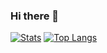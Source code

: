 ### Hi there 👋

<!--
**Audhy/Audhy** is a ✨ _special_ ✨ repository because its `README.md` (this file) appears on your GitHub profile.

Here are some ideas to get you started:

- 🔭 I’m currently working on ...
- 🌱 I’m currently learning ...
- 👯 I’m looking to collaborate on ...
- 🤔 I’m looking for help with ...
- 💬 Ask me about ...
- 📫 How to reach me: ...
- 😄 Pronouns: ...
- ⚡ Fun fact: ...
-->

[![Stats](https://github-readme-stats.vercel.app/api?username=Audhy&theme=tokyonight&show_icons=true&line_height=27)](https://github.com/Audhy/Audhy)
[![Top Langs](https://github-readme-stats.vercel.app/api/top-langs/?username=Audhy&hide=css,blade,html&theme=tokyonight)](https://github.com/Audhy/Audhy)
<!-- Icons -->

[1.2]: http://i.imgur.com/wWzX9uB.png (twitter icon without padding)

<!-- Links to your social media accounts -->
